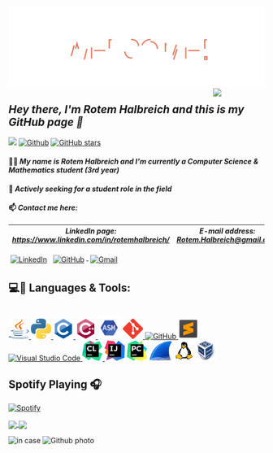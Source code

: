 ![WELCOME!](header.svg) <a href="https://github.com/nschloe/optimesh">
  <img src="https://nschloe.github.io/optimesh/cvt-uniform-qnf.webp" align="right" width="20%"/>
</a>

## *Hey there, I'm Rotem Halbreich and this is my GitHub page 👋*
![](https://visitor-badge.laobi.icu/badge?page_id=RotemHalbreich.RotemHalbreich) 
[![Github](https://img.shields.io/github/followers/RotemHalbreich?label=Followers&style=social)](https://github.com/RotemHalbreich) 
[![GitHub stars](https://img.shields.io/github/stars/RotemHalbreich?label=Stars&style=social)](https://github.com/RotemHalbreich)

#### 👨‍🎓 *My name is Rotem Halbreich and I'm currently a Computer Science & Mathematics student (3rd year)*
#### 💼 *Actively seeking for a student role in the field*
#### 📫 *Contact me here:* 
| *LinkedIn page: https://www.linkedin.com/in/rotemhalbreich/* | *E-mail address: Rotem.Halbreich@gmail.com* |
------------------------------------------------------|----------------------------------------------------

<p align="left">
<a href="https://www.linkedin.com/in/rotemhalbreich/" target="_blank" rel="noopener noreferrer"> <img src="https://upload.wikimedia.org/wikipedia/commons/thumb/c/ca/LinkedIn_logo_initials.png/768px-LinkedIn_logo_initials.png" alt="LinkedIn" height="40" style="vertical-align:top; margin:4px"></a>
 <a href="https://github.com/RotemHalbreich" target="_blank" rel="noopener noreferrer"> <img src="https://logoeps.com/wp-content/uploads/2014/04/25657-github-sign-icon-vector-icon-vector-eps.png" alt="GitHub" height="40" style="vertical-align:top; margin:4px"> </a>
 <a href="mailto:rotem.halbreich@gmail.com"> <img src="https://cdn.worldvectorlogo.com/logos/official-gmail-icon-2020-.svg" alt="Gmail" height="40" style="vertical-align:top; margin:4px"></a>
</p>

## 💻🧰 Languages & Tools:
<br />
<a href="https://www.java.com" title="Java"> <img src="https://github.com/Jewgah/MyIcons/blob/master/java.svg" alt="java" width="40" height="40"/>  </a>  
<a href="https://www.python.org" title="Python"> <img src="https://github.com/Jewgah/MyIcons/blob/master/python.svg" alt="python" width="40" height="40"/>  </a>  
<a href="https://www.cprogramming.com/" target="_blank"> <img src="https://raw.githubusercontent.com/devicons/devicon/master/icons/c/c-original.svg" alt="c" width="40" height="40"/> </a>
<a href="https://www.w3schools.com/cpp/" target="_blank"> <img src="https://raw.githubusercontent.com/devicons/devicon/master/icons/cplusplus/cplusplus-original.svg" alt="cplusplus" width="40" height="40"/> </a>
<a href="https://www.asm-smt.com/en/" title="Assembly"> <img src="https://github.com/Jewgah/MyIcons/blob/master/assembly.png" alt="ASM" width="45" height="45"/></a>
<a href="https://git-scm.com/" title="Git"> <img src="https://github.com/Jewgah/MyIcons/blob/master/git.svg" alt="Git" width="40" height="40"/>  </a>
<a href="https://git-scm.com/" title="GitHub"> <img src="https://upload.wikimedia.org/wikipedia/commons/thumb/a/ae/Github-desktop-logo-symbol.svg/1024px-Github-desktop-logo-symbol.svg.png" alt="GitHub" width="40" height="40"/>  </a>
<a href="https://www.sublimetext.com/" title="SublimeText"> <img src="https://github.com/Jewgah/MyIcons/blob/master/Sublime_text.png" alt="SublimeText" width="40" height="40"/></a>
<a href="https://code.visualstudio.com/" title="Visual Studio Code"> <img src="https://github.com/tomchen/stack-icons/blob/master/logos/visual-studio-code.svg" alt="Visual Studio Code" width="40" height="40"/>  </a>
<a href="https://www.jetbrains.com/clion/" title="CLion"> <img src="https://github.com/Jewgah/MyIcons/blob/master/clion.svg" alt="CLion" width="40" height="40"/>  </a>  
<a href="https://www.jetbrains.com/idea/" title="IntelliJ IDEA"> <img src="https://github.com/Jewgah/MyIcons/blob/master/intellij-idea.svg" alt="Intellij IDEA" width="40" height="40"/></a>  
<a href="https://www.jetbrains.com/pycharm/" title="PyCharm"> <img src="https://github.com/Jewgah/MyIcons/blob/master/pycharm.svg" alt="PyCharm" width="40" height="40"/></a>
<a href="https://www.wireshark.org/" title="WireShark"> <img src="https://github.com/Jewgah/MyIcons/blob/master/Wireshark.png" alt="WireShark" width="45" height="40"/></a>
<a href="https://en.wikipedia.org/wiki/Linux" title="Linux"> <img src="https://github.com/Jewgah/MyIcons/blob/master/Linux.png" alt="Linux" width="40" height="40"/></a>
<a href="https://www.virtualbox.org/" title="VirtualBox"> <img src="https://github.com/Jewgah/MyIcons/blob/master/Virtualbox_logo.png" alt="VirtualBox" width="40" height="40"/>  </a>
<br />

## Spotify Playing 🎧

[![Spotify](https://spotify-rotemhalbreich.vercel.app/api/spotify)](https://open.spotify.com/user/spotify-rotemhalbreich)

<a href="https://github.com/anuraghazra/convoychat">
  <img align="center" src="https://github-readme-stats.vercel.app/api?username=RotemHalbreich&show_icons=true&theme=radical&layout=compact&line_height=20" />
</a>
<a href="https://github.com/anuraghazra/github-readme-stats">
  <img align="center" src="https://github-readme-stats.vercel.app/api/top-langs/?username=RotemHalbreich&theme=radical&layout=compact" />
</a>

![in case](https://user-images.githubusercontent.com/66558110/111876374-16344480-89a7-11eb-85e7-d72fd27d3598.png)
![Github photo](https://avatars0.githubusercontent.com/u/6667880?s=400&v=4)

<!--
**RotemHalbreich/RotemHalbreich** is a ✨ _special_ ✨ repository because its `README.md` (this file) appears on your GitHub profile.
Here are some ideas to get you started:
- 🔭 I’m currently working on ...
- 🌱 I’m currently learning ...
- 👯 I’m looking to collaborate on ...
- 🤔 I’m looking for help with ...
- 💬 Ask me about ...
- 📫 How to reach me: ...
- 😄 Pronouns: ...
- ⚡ Fun fact: ...
-->
